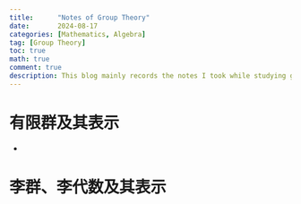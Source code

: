 ```yaml
---
title:      "Notes of Group Theory"
date:       2024-08-17
categories: [Mathematics, Algebra]
tag: [Group Theory]
toc: true
math: true
comment: true
description: This blog mainly records the notes I took while studying group theory, covering topics such as finite groups, Lie groups, and their representations.
---
```

# 有限群及其表示
-
# 李群、李代数及其表示